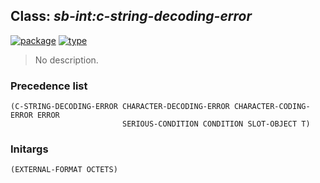 ## Class: ***sb-int:c-string-decoding-error***
[![package](https://img.shields.io/badge/Package-SB--INT-5f9ea0.svg?style=social&colorA=999999)](../) [![type](https://img.shields.io/badge/Type-Class-5f9ea0.svg?style=social&colorA=999999)](../#class) 

> No description.

### Precedence list
```
(C-STRING-DECODING-ERROR CHARACTER-DECODING-ERROR CHARACTER-CODING-ERROR ERROR
                         SERIOUS-CONDITION CONDITION SLOT-OBJECT T)
```
### Initargs
```
(EXTERNAL-FORMAT OCTETS)
```
